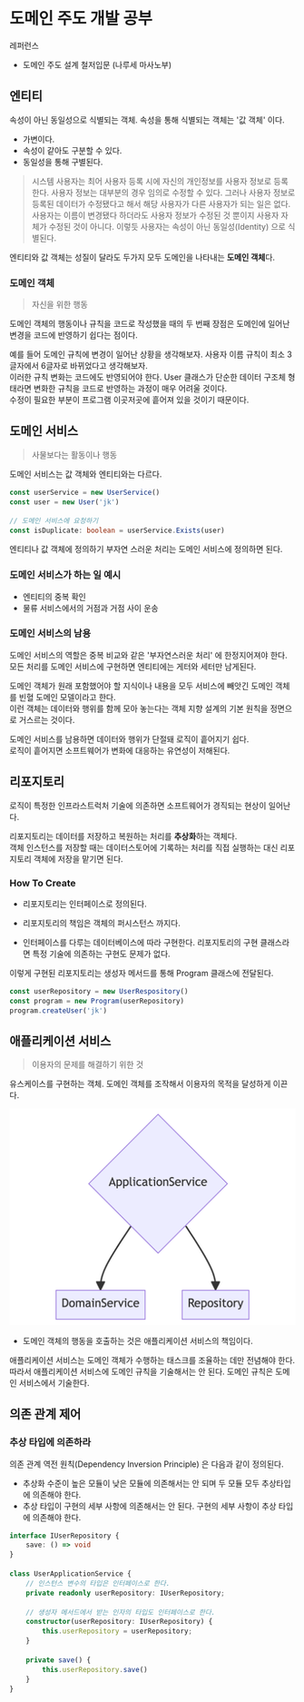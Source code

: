 # 도메인 주도 개발 공부

레퍼런스

* 도메인 주도 설계 철저입문 (나루세 마사노부)

## 엔티티

속성이 아닌 동일성으로 식별되는 객체.
속성을 통해 식별되는 객체는 '값 객체' 이다.

* 가변이다.
* 속성이 같아도 구분할 수 있다.
* 동일성을 통해 구별된다.

> 시스템 사용자는 최어 사용자 등록 시에 자신의 개인정보를 사용자 정보로 등록한다. 사용자 정보는 대부분의 경우 임의로 수정할 수 있다. 그러나 사용자 정보로 등록된 데이터가 수정됐다고 해서 
> 해당 사용자가 다른 사용자가 되는 일은 없다. 사용자는 이름이 변경됐다 하더라도 사용자 정보가 수정된 것 뿐이지 사용자 자체가 수정된 것이 아니다.
> 이렇듯 사용자는 속성이 아닌 동일성(Identity) 으로 식별된다.

엔티티와 값 객체는 성질이 달라도 두가지 모두 도메인을 나타내는 **도메인 객체**다.

### 도메인 객체

> 자신을 위한 행동

도메인 객체의 행동이나 규칙을 코드로 작성했을 때의 두 번째 장점은 도메인에 일어난 변경을 코드에 반영하기 쉽다는 점이다.

예를 들어 도메인 규칙에 변경이 일어난 상황을 생각해보자. 사용자 이름 규칙이 최소 3글자에서 6글자로 바뀌었다고 생각해보자.\
이러한 규칙 변화는 코드에도 반영되어야 한다. User 클래스가 단순한 데이터 구조체 형태라면 변화한 규칙을 코드로 반영하는 과정이 매우 어려울 것이다.\
수정이 필요한 부분이 프로그램 이곳저곳에 흩어져 있을 것이기 때문이다.

## 도메인 서비스

> 사물보다는 활동이나 행동

도메인 서비스는 값 객체와 엔티티와는 다르다.

```typescript
const userService = new UserService()
const user = new User('jk')

// 도메인 서비스에 요청하기
const isDuplicate: boolean = userService.Exists(user)
```

엔티티나 값 객체에 정의하기 부자연 스러운 처리는 도메인 서비스에 정의하면 된다.

### 도메인 서비스가 하는 일 예시

* 엔티티의 중복 확인
* 물류 서비스에서의 거점과 거점 사이 운송

### 도메인 서비스의 남용

도메인 서비스의 역할은 중복 비교와 같은 '부자연스러운 처리' 에 한정지어져야 한다.\
모든 처리를 도메인 서비스에 구현하면 엔티티에는 게터와 세터만 남게된다.

도메인 객체가 원래 포함했어야 할 지식이나 내용을 모두 서비스에 빼앗긴 도메인 객체를 빈혈 도메인 모델이라고 한다.\
이런 객체는 데이터와 행위를 함께 모아 놓는다는 객체 지향 설계의 기본 원칙을 정면으로 거스르는 것이다.

도메인 서비스를 남용하면 데이터와 행위가 단절돼 로직이 흩어지기 쉽다.\
로직이 흩어지면 소프트웨어가 변화에 대응하는 유연성이 저해된다.

## 리포지토리

로직이 특정한 인프라스트럭처 기술에 의존하면 소프트웨어가 경직되는 현상이 일어난다.

리포지토리는 데이터를 저장하고 복원하는 처리를 **추상화**하는 객체다.\
객체 인스턴스를 저장할 때는 데이터스토어에 기록하는 처리를 직접 실행하는 대신 리포지토리 객체에 저장을 맡기면 된다.

### How To Create

* 리포지토리는 인터페이스로 정의된다.
* 리포지토리의 책임은 객체의 퍼시스턴스 까지다. 

* 인터페이스를 다루는 데이터베이스에 따라 구현한다. 리포지토리의 구현 클래스라면 특정 기술에 의존하는 구현도 문제가 없다.

이렇게 구현된 리포지토리는 생성자 메서드를 통해 Program 클래스에 전달된다.

```ts
const userRepository = new UserRespository()
const program = new Program(userRepository)
program.createUser('jk')
```

## 애플리케이션 서비스

> 이용자의 문제를 해결하기 위한 것

유스케이스를 구현하는 객체. 도메인 객체를 조작해서 이용자의 목적을 달성하게 이끈다. 

![application service diagram](./images/app-service.png)

* 도메인 객체의 행동을 호출하는 것은 애플리케이션 서비스의 책임이다.

애플리케이션 서비스는 도메인 객체가 수행하는 태스크를 조율하는 데만 전념해야 한다.\
따라서 애플리케이션 서비스에 도메인 규칙을 기술해서는 안 된다. 도메인 규칙은 도메인 서비스에서 기술한다.

## 의존 관계 제어

### 추상 타입에 의존하라

의존 관계 역전 원칙(Dependency Inversion Principle) 은 다음과 같이 정의된다.

* 추상화 수준이 높은 모듈이 낮은 모듈에 의존해서는 안 되며 두 모듈 모두 추상타입에 의존해야 한다.
* 추상 타입이 구현의 세부 사항에 의존해서는 안 된다. 구현의 세부 사항이 추상 타입에 의존해야 한다.

```ts
interface IUserRepository {
    save: () => void
}

class UserApplicationService {
    // 인스턴스 변수의 타입은 인터페이스로 한다.
    private readonly userRepository: IUserRepository;
    
    // 생성자 메서드에서 받는 인자의 타입도 인터페이스로 한다.
    constructor(userRepository: IUserRepository) {
        this.userRepository = userRepository;
    }
    
    private save() {
        this.userRepository.save()
    }
}
```
